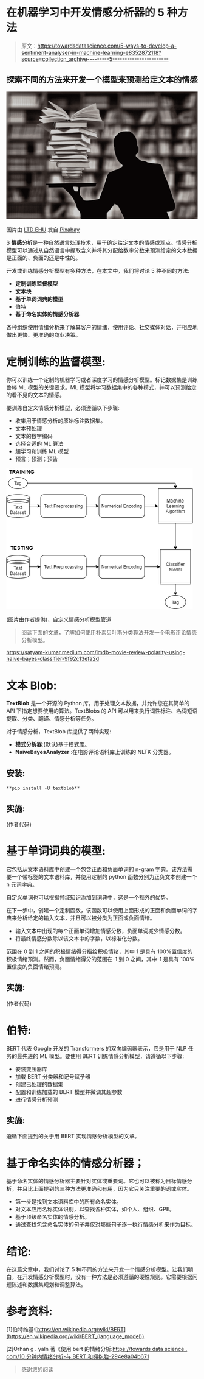 # 在机器学习中开发情感分析器的 5 种方法

> 原文：<https://towardsdatascience.com/5-ways-to-develop-a-sentiment-analyser-in-machine-learning-e8352872118?source=collection_archive---------5----------------------->

## 探索不同的方法来开发一个模型来预测给定文本的情感

![](img/a4d6f78fe3e72346d50e71a81cf27f6a.png)

图片由 [LTD EHU](https://pixabay.com/users/ltdatehu-9079918/?utm_source=link-attribution&amp;utm_medium=referral&amp;utm_campaign=image&amp;utm_content=1095751) 发自 [Pixabay](https://pixabay.com/?utm_source=link-attribution&amp;utm_medium=referral&amp;utm_campaign=image&amp;utm_content=1095751)

S **情感分析**是一种自然语言处理技术，用于确定给定文本的情感或观点。情感分析模型可以通过从自然语言中提取含义并将其分配给数字分数来预测给定的文本数据是正面的、负面的还是中性的。

开发或训练情感分析模型有多种方法，在本文中，我们将讨论 5 种不同的方法:

*   **定制训练监督模型**
*   **文本块**
*   **基于单词词典的模型**
*   伯特
*   **基于命名实体的情感分析器**

各种组织使用情绪分析来了解其客户的情绪，使用评论、社交媒体对话，并相应地做出更快、更准确的商业决策。

# 定制训练的监督模型:

你可以训练一个定制的机器学习或者深度学习的情感分析模型。标记数据集是训练鲁棒 ML 模型的关键要求。ML 模型将学习数据集中的各种模式，并可以预测给定的看不见的文本的情感。

要训练自定义情感分析模型，必须遵循以下步骤:

*   收集用于情感分析的原始标注数据集。
*   文本预处理
*   文本的数字编码
*   选择合适的 ML 算法
*   超学习和训练 ML 模型
*   预言；预测；预告

![](img/f77a69484ea43ea101f4a5ebfc01f1e4.png)

(图片由作者提供)，自定义情感分析模型管道

> 阅读下面的文章，了解如何使用朴素贝叶斯分类算法开发一个电影评论情感分析模型。

<https://satyam-kumar.medium.com/imdb-movie-review-polarity-using-naive-bayes-classifier-9f92c13efa2d>  

# 文本 Blob:

**TextBlob** 是一个开源的 Python 库，用于处理文本数据，并允许您在其简单的 API 下指定想要使用的算法。TextBlobs 的 API 可以用来执行词性标注、名词短语提取、分类、翻译、情感分析等任务。

对于情感分析，TextBlob 库提供了两种实现:

*   **模式分析器**:(默认)基于模式库。
*   **NaiveBayesAnalyzer** :在电影评论语料库上训练的 NLTK 分类器。

## 安装:

```
**pip install -U textblob**
```

## 实施:

(作者代码)

# 基于单词词典的模型:

它包括从文本语料库中创建一个包含正面和负面单词的 n-gram 字典。该方法需要一个带标签的文本语料库，并使用定制的 python 函数分别为正负文本创建一个 n 元词字典。

自定义单词也可以根据领域知识添加到词典中，这是一个额外的优势。

在下一步中，创建一个定制函数，该函数可以使用上面形成的正面和负面单词的字典来分析给定的输入文本，并且可以被分类为正面或负面情绪。

*   输入文本中出现的每个正面单词增加情感分数，负面单词减少情感分数。
*   将最终情感分数除以该文本中的字数，以标准化分数。

范围在 0 到 1 之间的积极情绪得分描绘积极情绪，其中 1 是具有 100%置信度的积极情绪预测。然而，负面情绪得分的范围在-1 到 0 之间，其中-1 是具有 100%置信度的负面情绪预测。

## 实施:

(作者代码)

# 伯特:

BERT 代表 Google 开发的 Transformers 的双向编码器表示，它是用于 NLP 任务的最先进的 ML 模型。要使用 BERT 训练情感分析模型，请遵循以下步骤:

*   安装变压器库
*   加载 BERT 分类器和记号赋予器
*   创建已处理的数据集
*   配置和训练加载的 BERT 模型并微调其超参数
*   进行情感分析预测

## 实施:

遵循下面提到的关于用 BERT 实现情感分析模型的文章。

</sentiment-analysis-in-10-minutes-with-bert-and-hugging-face-294e8a04b671>  

# 基于命名实体的情感分析器；

基于命名实体的情感分析器主要针对实体或重要词。它也可以被称为目标情感分析，并且比上面提到的三种方法更准确和有用，因为它只关注重要的词或实体。

*   第一步是找到文本语料库中的所有命名实体。
*   对文本应用名称实体识别，以查找各种实体，如个人、组织、GPE。
*   基于顶级命名实体的情感分析。
*   通过查找包含命名实体的句子并仅对那些句子逐一执行情感分析来作为目标。

# 结论:

在这篇文章中，我们讨论了 5 种不同的方法来开发一个情感分析模型。让我们明白，在开发情感分析模型时，没有一种方法是必须遵循的硬性规则。它需要根据问题陈述和数据集规划和调整算法。

# 参考资料:

[1]伯特维基:[https://en.wikipedia.org/wiki/BERT](https://en.wikipedia.org/wiki/BERT_(language_model))

[2]Orhan g . yaln 著《使用 bert 的情绪分析:[https://towards data science . com/10 分钟内情绪分析-与 BERT 和拥抱脸-294e8a04b671](/sentiment-analysis-in-10-minutes-with-bert-and-hugging-face-294e8a04b671)

> 感谢您的阅读